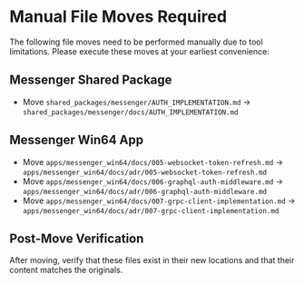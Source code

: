 # Manual File Moves Required

The following file moves need to be performed manually due to tool limitations. Please execute these moves at your earliest convenience:

## Messenger Shared Package
- Move `shared_packages/messenger/AUTH_IMPLEMENTATION.md` → `shared_packages/messenger/docs/AUTH_IMPLEMENTATION.md`

## Messenger Win64 App
- Move `apps/messenger_win64/docs/005-websocket-token-refresh.md` → `apps/messenger_win64/docs/adr/005-websocket-token-refresh.md`
- Move `apps/messenger_win64/docs/006-graphql-auth-middleware.md` → `apps/messenger_win64/docs/adr/006-graphql-auth-middleware.md`
- Move `apps/messenger_win64/docs/007-grpc-client-implementation.md` → `apps/messenger_win64/docs/adr/007-grpc-client-implementation.md`

## Post-Move Verification
After moving, verify that these files exist in their new locations and that their content matches the originals.
